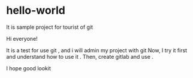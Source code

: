 # hello-world
It is sample project for tourist of git

Hi everyone!

It is a test for use git , and i will admin my project with git
Now,
I try it first and understand how to use it .
Then,
create gitlab and use .

I hope good lookit

